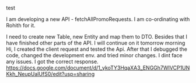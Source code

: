 test

I am developing a new API - fetchAllPromoRequests. I am co-ordinating with Rohith for it.

I need to create new Table, new Entity and map them to DTO. Besides that I have finished other parts of the API.
I will continue on it tomorrow morning
Hi, I created the client request and tested the Api. After that I debugged the code, changed the development env. and tried minor changes. I dint face any issues. I got the correct response. 
https://docs.google.com/document/d/1_ykoTY3HqaXA3_ENGGh7WIVCP1UNKkh_NeupUalUfS0/edit?usp=sharing
